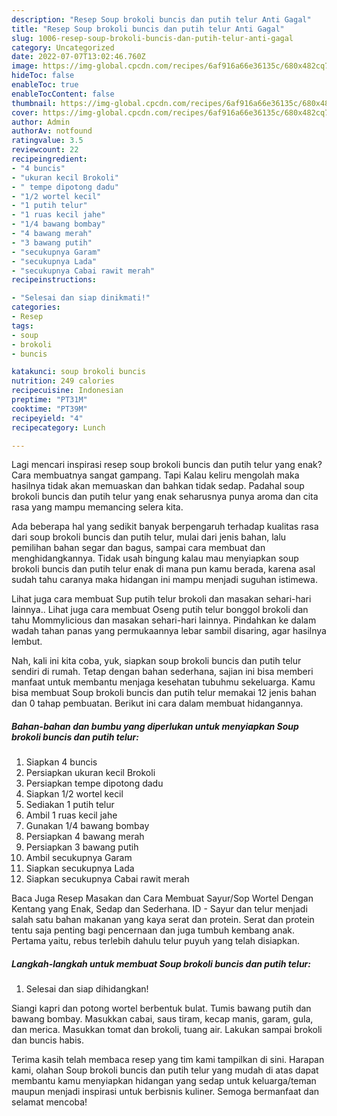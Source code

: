 ```yaml
---
description: "Resep Soup brokoli buncis dan putih telur Anti Gagal"
title: "Resep Soup brokoli buncis dan putih telur Anti Gagal"
slug: 1006-resep-soup-brokoli-buncis-dan-putih-telur-anti-gagal
category: Uncategorized
date: 2022-07-07T13:02:46.760Z
image: https://img-global.cpcdn.com/recipes/6af916a66e36135c/680x482cq70/soup-brokoli-buncis-dan-putih-telur-foto-resep-utama.jpg
hideToc: false
enableToc: true
enableTocContent: false
thumbnail: https://img-global.cpcdn.com/recipes/6af916a66e36135c/680x482cq70/soup-brokoli-buncis-dan-putih-telur-foto-resep-utama.jpg
cover: https://img-global.cpcdn.com/recipes/6af916a66e36135c/680x482cq70/soup-brokoli-buncis-dan-putih-telur-foto-resep-utama.jpg
author: Admin
authorAv: notfound
ratingvalue: 3.5
reviewcount: 22
recipeingredient:
- "4 buncis"
- "ukuran kecil Brokoli"
- " tempe dipotong dadu"
- "1/2 wortel kecil"
- "1 putih telur"
- "1 ruas kecil jahe"
- "1/4 bawang bombay"
- "4 bawang merah"
- "3 bawang putih"
- "secukupnya Garam"
- "secukupnya Lada"
- "secukupnya Cabai rawit merah"
recipeinstructions:

- "Selesai dan siap dinikmati!"
categories:
- Resep
tags:
- soup
- brokoli
- buncis

katakunci: soup brokoli buncis 
nutrition: 249 calories
recipecuisine: Indonesian
preptime: "PT31M"
cooktime: "PT39M"
recipeyield: "4"
recipecategory: Lunch

---
```



Lagi mencari inspirasi resep soup brokoli buncis dan putih telur yang enak? Cara membuatnya sangat gampang. Tapi Kalau keliru mengolah maka hasilnya tidak akan memuaskan dan bahkan tidak sedap. Padahal soup brokoli buncis dan putih telur yang enak seharusnya punya aroma dan cita rasa yang mampu memancing selera kita.


Ada beberapa hal yang sedikit banyak berpengaruh terhadap kualitas rasa dari soup brokoli buncis dan putih telur, mulai dari jenis bahan, lalu pemilihan bahan segar dan bagus, sampai cara membuat dan menghidangkannya. Tidak usah bingung kalau mau menyiapkan soup brokoli buncis dan putih telur enak di mana pun kamu berada, karena asal sudah tahu caranya maka hidangan ini mampu menjadi suguhan istimewa.

Lihat juga cara membuat Sup putih telur brokoli dan masakan sehari-hari lainnya.. Lihat juga cara membuat Oseng putih telur bonggol brokoli dan tahu Mommylicious dan masakan sehari-hari lainnya. Pindahkan ke dalam wadah tahan panas yang permukaannya lebar sambil disaring, agar hasilnya lembut.


Nah, kali ini kita coba, yuk, siapkan soup brokoli buncis dan putih telur sendiri di rumah. Tetap dengan bahan sederhana, sajian ini bisa memberi manfaat untuk membantu menjaga kesehatan tubuhmu sekeluarga. Kamu bisa membuat Soup brokoli buncis dan putih telur memakai 12 jenis bahan dan 0 tahap pembuatan. Berikut ini cara dalam membuat hidangannya.

<!--inarticleads1-->

##### Bahan-bahan dan bumbu yang diperlukan untuk menyiapkan Soup brokoli buncis dan putih telur:

1. Siapkan 4 buncis
1. Persiapkan ukuran kecil Brokoli
1. Persiapkan  tempe dipotong dadu
1. Siapkan 1/2 wortel kecil
1. Sediakan 1 putih telur
1. Ambil 1 ruas kecil jahe
1. Gunakan 1/4 bawang bombay
1. Persiapkan 4 bawang merah
1. Persiapkan 3 bawang putih
1. Ambil secukupnya Garam
1. Siapkan secukupnya Lada
1. Siapkan secukupnya Cabai rawit merah


Baca Juga Resep Masakan dan Cara Membuat Sayur/Sop Wortel Dengan Kentang yang Enak, Sedap dan Sederhana. ID - Sayur dan telur menjadi salah satu bahan makanan yang kaya serat dan protein. Serat dan protein tentu saja penting bagi pencernaan dan juga tumbuh kembang anak. Pertama yaitu, rebus terlebih dahulu telur puyuh yang telah disiapkan. 

<!--inarticleads2-->

##### Langkah-langkah untuk membuat Soup brokoli buncis dan putih telur:


1. Selesai dan siap dihidangkan!

Siangi kapri dan potong wortel berbentuk bulat. Tumis bawang putih dan bawang bombay. Masukkan cabai, saus tiram, kecap manis, garam, gula, dan merica. Masukkan tomat dan brokoli, tuang air. Lakukan sampai brokoli dan buncis habis. 

Terima kasih telah membaca resep yang tim kami tampilkan di sini. Harapan kami, olahan Soup brokoli buncis dan putih telur yang mudah di atas dapat membantu kamu menyiapkan hidangan yang sedap untuk keluarga/teman maupun menjadi inspirasi untuk berbisnis kuliner. Semoga bermanfaat dan selamat mencoba!

